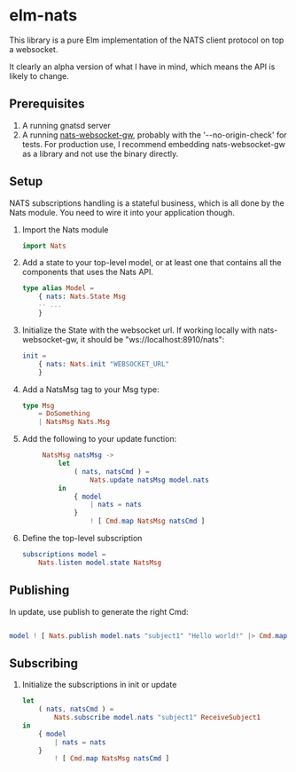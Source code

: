 # elm-nats

This library is a pure Elm implementation of the NATS client protocol on top
a websocket.

It clearly an alpha version of what I have in mind, which means the API is likely
to change.

## Prerequisites

1. A running gnatsd server
1. A running [nats-websocket-gw](https://github.com/orus.io/nats-websocket-gw), probably
   with the '--no-origin-check' for tests. For production use, I recommend embedding
   nats-websocket-gw as a library and not use the binary directly.

## Setup

NATS subscriptions handling is a stateful business, which is all done by the
Nats module. You need to wire it into your application though.

1. Import the Nats module

    ```elm
    import Nats
    ```

1. Add a state to your top-level model, or at least one that contains all
   the components that uses the Nats API.

    ```elm
    type alias Model =
        { nats: Nats.State Msg
        -- ...
        }
    ```

1. Initialize the State with the websocket url. If working locally with
   nats-websocket-gw, it should be "ws://localhost:8910/nats":

    ```elm
    init =
        { nats: Nats.init "WEBSOCKET_URL"
        }
    ```

1. Add a NatsMsg tag to your Msg type:

   ```elm
   type Msg
       = DoSomething
       | NatsMsg Nats.Msg
   ```

1. Add the following to your update function:

   ```elm
        NatsMsg natsMsg ->
            let
                ( nats, natsCmd ) =
                    Nats.update natsMsg model.nats
            in
                { model
                    | nats = nats
                }
                    ! [ Cmd.map NatsMsg natsCmd ]
   ```

1. Define the top-level subscription

   ```elm
   subscriptions model =
       Nats.listen model.state NatsMsg
   ```

## Publishing

In update, use publish to generate the right Cmd:

```elm

model ! [ Nats.publish model.nats "subject1" "Hello world!" |> Cmd.map NatsMsg ]

```

## Subscribing

1. Initialize the subscriptions in init or update

   ```elm
   let
       ( nats, natsCmd ) =
           Nats.subscribe model.nats "subject1" ReceiveSubject1
   in
       { model
           | nats = nats
       }
           ! [ Cmd.map NatsMsg natsCmd ]
   ```
